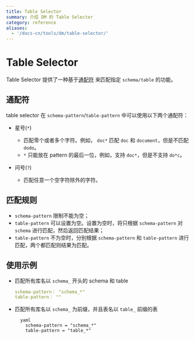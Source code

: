```yaml
---
title: Table Selector
summary: 介绍 DM 的 Table Selector
category: reference
aliases:
  - '/docs-cn/tools/dm/table-selector/'
---
```


# Table Selector

Table Selector 提供了一种基于[通配符](https://zh.wikipedia.org/wiki/%E9%80%9A%E9%85%8D%E7%AC%A6) 来匹配指定 `schema/table` 的功能。

## 通配符

table selector 在 `schema-pattern`/`table-pattern` 中可以使用以下两个通配符：

+ 星号(`*`)
    
  - 匹配零个或者多个字符。例如， `doc*` 匹配 `doc` 和 `document`，但是不匹配 `dodo`。
  - `*` 只能放在 pattern 的最后一位，例如，支持 `doc*`，但是不支持 `do*c`。
- 问号(`?`)
    
  - 匹配任意一个空字符除外的字符。

## 匹配规则

- `schema-pattern` 限制不能为空；
- `table-pattern` 可以设置为空。设置为空时，将只根据 `schema-pattern` 对 `schema` 进行匹配，然后返回匹配结果；
- `table-pattern` 不为空时，分别根据 `schema-pattern` 和 `table-pattern` 进行匹配，两个都匹配则结果为匹配。

## 使用示例

- 匹配所有库名以 `schema_` 开头的 schema 和 table
    
    ```yaml
    schema-pattern： "schema_*"
    table-pattern： ""
    ```

- 匹配所有库名以 `schema_` 为前缀，并且表名以 `table_` 前缀的表
    
        yaml
          schema-pattern = "schema_*"
          table-pattern = "table_*"